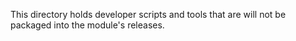 This directory holds developer scripts and tools that are will not be packaged into the module's releases.